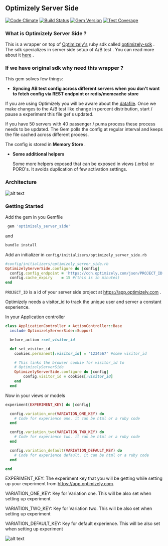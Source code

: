 ## Optimizely Server Side

[![Code Climate](https://codeclimate.com/github/ankit8898/optimizely_config_provider/badges/gpa.svg)](https://codeclimate.com/github/ankit8898/optimizely_config_provider) [![Build Status](https://travis-ci.org/ankit8898/optimizely_server_side.svg?branch=master)](https://travis-ci.org/ankit8898/optimizely_server_side)
[![Gem Version](https://badge.fury.io/rb/optimizely_server_side.svg)](https://badge.fury.io/rb/optimizely_server_side)
[![Test Coverage](https://codeclimate.com/github/ankit8898/optimizely_config_provider/badges/coverage.svg)](https://codeclimate.com/github/ankit8898/optimizely_config_provider/coverage)

### What is Optimizely Server Side ?

This is a wrapper on top of [Optimizely's](https://app.optimizely.com/projects) ruby sdk called [optimizely-sdk](https://github.com/optimizely/ruby-sdk) . The sdk specializes in server side setup of A/B test . You can read more about it [here](http://developers.optimizely.com/server/introduction/index.html) .

### If we have original sdk why need this wrapper ?

This gem solves few things:

 - **Syncing AB test config across different servers when you don't want to fetch config via REST endpoint or redis/memcache store**

  If you are using Optimizely you will be aware about the [datafile](http://developers.optimizely.com/server/reference/index.html#datafile). Once we make changes to the A/B test like change in percent distribution, start / pause a experiment this file get's updated.

  If you have 50 servers with 40 passenger / puma process these process needs to be updated.  The Gem polls the config at regular interval and keeps the file cached across different process.

  The config is stored in **Memory Store** .

* **Some additional helpers**

  Some more helpers exposed that can be exposed in views (.erbs) or PORO's.  It avoids duplication of few activation settings.


### Architecture

![alt text](https://github.com/ankit8898/optimizely_server_side/blob/master/docs/general_architecture.png
 "Architecture")

### Getting Started

Add the gem in you Gemfile

```ruby
 gem 'optimizely_server_side'
```

and

```ruby
bundle install
```

Add an initializer in `config/initializers/optimizely_server_side.rb`

```ruby
#config/initializers/optimizely_server_side.rb
OptimizelyServerSide.configure do |config|
  config.config_endpoint = 'https://cdn.optimizely.com/json/PROJECT_ID.json'
  config.cache_expiry    = 15 #(this is in minutes)
end

```
`PROJECT_ID` is a id of your  server side project at https://app.optimizely.com .


Optimizely needs a visitor_id to track the unique user and server a constant experience.  

In your Application controller

```ruby
class ApplicationController < ActionController::Base
  include OptimizelyServerSide::Support

  before_action :set_visitor_id

  def set_visitor_id
    cookies.permanent[:visitor_id] = '1234567' #some visitor_id

    # This links the browser cookie for visitor_id to
    # OptimizelyServerSide
    OptimizelyServerSide.configure do |config|  
        config.visitor_id = cookies[:visitor_id]
    end
  end

```


Now in your views or models


```ruby
experiment(EXPERIMENT_KEY) do |config|

  config.variation_one(VARIATION_ONE_KEY) do
    # Code for experience one. it can be html or a ruby code
  end

  config.variation_two(VARIATION_TWO_KEY) do
    # Code for experience two. it can be html or a ruby code
  end

  config.variation_default(VARIATION_DEFAULT_KEY) do
    # Code for experience default. it can be html or a ruby code
  end

end
```

EXPERIMENT_KEY: The experiment key that you will be getting while setting up your experiment from https://app.optimizely.com.

VARIATION_ONE_KEY: Key for Variation one. This will be also set when setting up experiment

VARIATION_TWO_KEY: Key for Variation two. This will be also set when setting up experiment

VARIATION_DEFAULT_KEY: Key for default experience. This will be also set when setting up experiment

![alt text](https://github.com/ankit8898/optimizely_server_side/blob/master/docs/screenshot.png "Logo Title Text 1")

